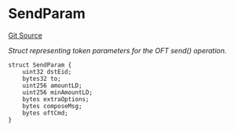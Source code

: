 # SendParam
[Git Source](https://github.com/malda-protocol/malda-lending/blob/076616677457911e7c8925ff7d5fe2dec2ca1497/src\interfaces\external\layerzero\v2\ILayerZeroOFT.sol)

*Struct representing token parameters for the OFT send() operation.*


```solidity
struct SendParam {
    uint32 dstEid;
    bytes32 to;
    uint256 amountLD;
    uint256 minAmountLD;
    bytes extraOptions;
    bytes composeMsg;
    bytes oftCmd;
}
```

